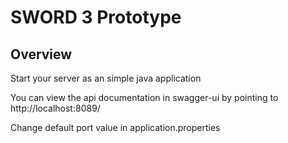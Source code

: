 # SWORD 3 Prototype
 


## Overview  
Start your server as an simple java application  

You can view the api documentation in swagger-ui by pointing to  
http://localhost:8089/  

Change default port value in application.properties